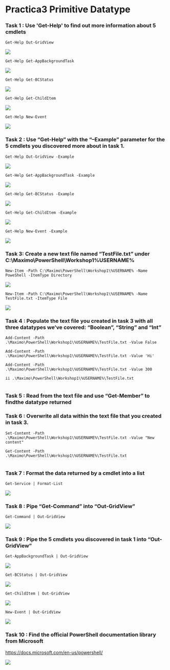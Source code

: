 # Practica3 Primitive Datatype

  
### Task 1 : Use 'Get-Help' to find out more information about 5 cmdlets

`Get-Help Out-GridView`

![](https://github.com/MelissaRodriguezHernandez/Practica3PrimitiveDatatype/blob/main/Img/Get-Help%20Grid.png)

`Get-Help Get-AppBackgroundTask`

![](https://github.com/MelissaRodriguezHernandez/Practica3PrimitiveDatatype/blob/main/Img/Get-Help%20Get-AppBackGround.png)

`Get-Help Get-BCStatus`

![](https://github.com/MelissaRodriguezHernandez/Practica3PrimitiveDatatype/blob/main/Img/Get-Help%20Get-BCStatus.png)

`Get-Help Get-ChildItem`

![](https://github.com/MelissaRodriguezHernandez/Practica3PrimitiveDatatype/blob/main/Img/Get-Help%20Get-ChildItem.png)

`Get-Help New-Event`

![](https://github.com/MelissaRodriguezHernandez/Practica3PrimitiveDatatype/blob/main/Img/Get-Help%20New-Event.png)

### Task 2 : Use “Get-Help” with the “–Example” parameter for the 5 cmdlets you discovered more about in task 1.

`Get-Help Out-GridView -Example`

![](https://github.com/MelissaRodriguezHernandez/Practica3PrimitiveDatatype/blob/main/Img/Get-Help%20Out-GridView%20-Example.png)

`Get-Help Get-AppBackgroundTask -Example`

![](https://github.com/MelissaRodriguezHernandez/Practica3PrimitiveDatatype/blob/main/Img/Get-Help%20Get-AppBackgroundTask%20-Example.png)

`Get-Help Get-BCStatus -Example`

![](https://github.com/MelissaRodriguezHernandez/Practica3PrimitiveDatatype/blob/main/Img/Get-Help%20Get-BCStatus%20-Example.png)

`Get-Help Get-ChildItem -Example`

![](https://github.com/MelissaRodriguezHernandez/Practica3PrimitiveDatatype/blob/main/Img/Get-Help%20Get-ChildItem%20-Example.png)

`Get-Help New-Event -Example`

![](https://github.com/MelissaRodriguezHernandez/Practica3PrimitiveDatatype/blob/main/Img/Get-Help%20New-Event%20-Example.png)


### Task 3: Create a new text file named “TestFile.txt” under C:\Maximo\PowerShell\Workshop1\%USERNAME%

`New-Item -Path C:\Maximo\PowerShell\Workshop1\%USERNAME% -Name PoweShell -ItemType Directory`

![](https://github.com/MelissaRodriguezHernandez/Practica3PrimitiveDatatype/blob/main/Img/Crear%20directorio%20Actividad%203.png)

`New-Item -Path C:\Maximo\PowerShell\Workshop1\%USERNAME% -Name TestFile.txt -ItemType File`

![](https://github.com/MelissaRodriguezHernandez/Practica3PrimitiveDatatype/blob/main/Img/crear%20archivo%20actividad%203.png)

### Task 4 : Populate the text file you created in task 3 with all three datatypes we’ve covered: “Boolean”, “String” and “Int”

`Add-Content -Path .\Maximo\PowerShell\Workshop1\%USERNAME%\TestFile.txt -Value False`

`Add-Content -Path .\Maximo\PowerShell\Workshop1\%USERNAME%\TestFile.txt -Value 'Hi'`

`Add-Content -Path .\Maximo\PowerShell\Workshop1\%USERNAME%\TestFile.txt -Value 300`

`ii .\Maximo\PowerShell\Workshop1\%USERNAME%\TestFile.txt`

![]()

### Task 5 : Read from the text file and use “Get-Member” to findthe datatype returned


### Task 6 : Overwrite all data within the text file that you created in task 3.

`Set-Content -Path .\Maximo\PowerShell\Workshop1\%USERNAME%\TestFile.txt -Value "New content"`

`Get-Content -Path .\Maximo\PowerShell\Workshop1\%USERNAME%\TestFile.txt`

  
![]()

### Task 7 : Format the data returned by a cmdlet into a list

`Get-Service | Format-List`

![](https://github.com/MelissaRodriguezHernandez/Practica3PrimitiveDatatype/blob/main/Img/Ejercicio7.png)

### Task 8 : Pipe “Get-Command” into “Out-GridView”

`Get-Command | Out-GridView`

![](https://github.com/MelissaRodriguezHernandez/Practica3PrimitiveDatatype/blob/main/Img/Get-Command.png)

### Task 9 : Pipe the 5 cmdlets you discovered in task 1 into “Out-GridView”

`Get-AppBackgroundTask | Out-GridView`

![](https://github.com/MelissaRodriguezHernandez/Practica3PrimitiveDatatype/blob/main/Img/Get-AppBackground%20Out-GridView.png)

`Get-BCStatus | Out-GridView`

![](https://github.com/MelissaRodriguezHernandez/Practica3PrimitiveDatatype/blob/main/Img/Get-BCStatus%20Out.png)

`Get-ChildItem | Out-GridView`

![](https://github.com/MelissaRodriguezHernandez/Practica3PrimitiveDatatype/blob/main/Img/get-ChildItem%20Out..png)

`New-Event | Out-GridView`

![](https://github.com/MelissaRodriguezHernandez/Practica3PrimitiveDatatype/blob/main/Img/New-Event%20Out..png)

### Task 10 : Find the official PowerShell documentation library from Microsoft

https://docs.microsoft.com/en-us/powershell/

![](https://github.com/MelissaRodriguezHernandez/Practica3PrimitiveDatatype/blob/main/Img/Web%20PowerShell%20Documentation.png)
  

